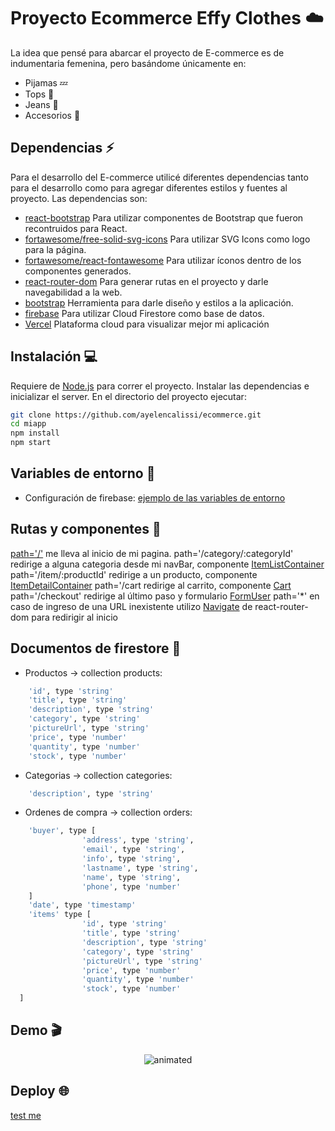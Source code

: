 # Proyecto Ecommerce Effy Clothes ☁️
La idea que pensé para abarcar el proyecto de E-commerce es de indumentaria femenina, pero basándome únicamente en:
- Pijamas 💤
- Tops 👚
- Jeans 👖
- Accesorios 💍

## Dependencias ⚡
Para el desarrollo del E-commerce utilicé diferentes dependencias tanto para el desarrollo como para agregar diferentes estilos y fuentes al proyecto. Las dependencias son: 
- [react-bootstrap](https://react-bootstrap.github.io/) Para utilizar componentes de Bootstrap que fueron recontruidos para React.
- [fortawesome/free-solid-svg-icons](https://www.npmjs.com/package/@fortawesome/free-solid-svg-icons) Para utilizar SVG Icons como logo para la página.
- [fortawesome/react-fontawesome](https://www.npmjs.com/package/@fortawesome/react-fontawesome) Para utilizar íconos dentro de los componentes generados.
- [react-router-dom](https://v5.reactrouter.com/web/guides/quick-start) Para generar rutas en el proyecto y darle navegabilidad a la web.  
- [bootstrap](https://getbootstrap.com/docs/5.2/getting-started/introduction/) Herramienta para darle diseño y estilos a la aplicación.
- [firebase](https://firebase.google.com/) Para utilizar Cloud Firestore como base de datos.
- [Vercel](https://vercel.com/) Plataforma cloud para visualizar mejor mi aplicación

## Instalación 💻

Requiere de [Node.js](https://nodejs.org/) para correr el proyecto.
Instalar las dependencias e inicializar el server. En el directorio del proyecto ejecutar:

```sh
git clone https://github.com/ayelencalissi/ecommerce.git
cd miapp
npm install
npm start
```
## Variables de entorno 🔧
- Configuración de firebase: [ejemplo de las variables de entorno](https://github.com/ayelencalissi/ecommerce/blob/instalacion/.env.example)

## Rutas y componentes 🚎

[path='/'](https://github.com/ayelencalissi/ecommerce/tree/firebase2/src/components/ItemListContainer) me lleva al inicio de mi pagina.
path='/category/:categoryId' redirige a alguna categoria desde mi navBar, componente [ItemListContainer](https://github.com/ayelencalissi/ecommerce/tree/firebase2/src/components/ItemListContainer) 
path='/item/:productId' redirige a un producto, componente [ItemDetailContainer](https://github.com/ayelencalissi/ecommerce/tree/firebase2/src/components/ItemDetailContainer)
path='/cart redirige al carrito, componente [Cart](https://github.com/ayelencalissi/ecommerce/tree/firebase2/src/components/Cart)
path='/checkout' redirige al último paso y formulario [FormUser](https://github.com/ayelencalissi/ecommerce/tree/firebase2/src/components/FormUser)
path='*' en caso de ingreso de una URL inexistente utilizo [Navigate](https://reactrouter.com/docs/en/v6/components/navigate) de react-router-dom para redirigir al inicio

## Documentos de firestore 🔋
- Productos -> collection products: 
```sh
	'id', type 'string'            
	'title', type 'string'
	'description', type 'string'
	'category', type 'string'
	'pictureUrl', type 'string'
	'price', type 'number'
	'quantity', type 'number'
	'stock', type 'number'
```
- Categorias -> collection categories: 
```sh
	'description', type 'string'
```
- Ordenes de compra -> collection orders: 
```sh
	'buyer', type [
				'address', type 'string',
				'email', type 'string',
				'info', type 'string',
				'lastname', type 'string',
				'name', type 'string',
				'phone', type 'number'
	]
	'date', type 'timestamp'
	'items' type [
				'id', type 'string'            
				'title', type 'string'
				'description', type 'string'
				'category', type 'string'
				'pictureUrl', type 'string'
				'price', type 'number'
				'quantity', type 'number'
				'stock', type 'number'
  ]
```


## Demo 🎬
<p align="center">
  <img src="https://media.giphy.com/media/UNwU2KhXbrVbjOc5hi/giphy.gif" alt="animated" />
</p>

## Deploy 🌐
[test me]()
